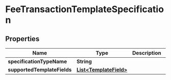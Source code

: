 

# FeeTransactionTemplateSpecification


## Properties

| Name | Type | Description | Notes |
|------------ | ------------- | ------------- | -------------|
|**specificationTypeName** | **String** |  |  |
|**supportedTemplateFields** | [**List&lt;TemplateField&gt;**](TemplateField.md) |  |  |



